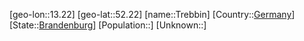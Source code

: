 ﻿---
location: [52.22,13.22]
type: City
tags:
- geo/City


SpocWebEntityId: 34952
isDeleted: false
confidential: public

---
[geo-lon::13.22]
[geo-lat::52.22]
[name::Trebbin]
[Country::[Germany](geo/Continent/Europe/Germany.md)]
[State::[Brandenburg](geo/Continent/Europe/Germany/Brandenburg.md)]
[Population::]
[Unknown::]

